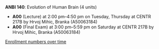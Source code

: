 **ANBI 140**: Evolution of Human Brain (4 units)

- **A00** (Lecture) at 2:00 pm–4:50 pm on Tuesday, Thursday at CENTR 217B by Hrvoj Mihic, Branka (A50063184)
- **A00** (Final Exam) at 3:00 pm–5:59 pm on Saturday at CENTR 217B by Hrvoj Mihic, Branka (A50063184)

[Enrollment numbers over time](./ANBI140.tsv)

